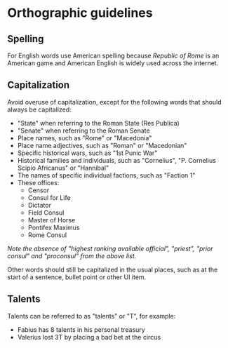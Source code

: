 # Orthographic guidelines

## Spelling

For English words use American spelling because _Republic of Rome_ is an American game and American English is widely used across the internet.

## Capitalization

Avoid overuse of capitalization, except for the following words that should always be capitalized:

- "State" when referring to the Roman State (Res Publica)
- "Senate" when referring to the Roman Senate
- Place names, such as "Rome" or "Macedonia"
- Place name adjectives, such as "Roman" or "Macedonian"
- Specific historical wars, such as "1st Punic War"
- Historical families and individuals, such as "Cornelius", "P. Cornelius Scipio Africanus" or "Hannibal"
- The names of specific individual factions, such as "Faction 1"
- These offices:
  - Censor
  - Consul for Life
  - Dictator
  - Field Consul
  - Master of Horse
  - Pontifex Maximus
  - Rome Consul

_Note the absence of "highest ranking available official", "priest", "prior consul" and "proconsul" from the above list._

Other words should still be capitalized in the usual places, such as at the start of a sentence, bullet point or other UI item.

## Talents

Talents can be referred to as "talents" or "T", for example:

- Fabius has 8 talents in his personal treasury
- Valerius lost 3T by placing a bad bet at the circus

